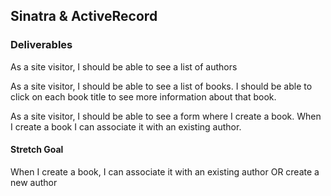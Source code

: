 ## Sinatra & ActiveRecord

### Deliverables

As a site visitor, I should be able to see a list of authors

As a site visitor, I should be able to see a list of books. I should be able to click on each book title to see more information about that book.

As a site visitor, I should be able to see a form where I create a book. When I create a book I can associate it with an existing author.


#### Stretch Goal
When I create a book, I can associate it with an existing author OR create a new author
